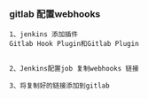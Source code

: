 ### gitlab 配置webhooks

```text
1、jenkins 添加插件
Gitlab Hook Plugin和Gitlab Plugin


2、Jenkins配置job 复制webhooks 链接

3、将复制好的链接添加到gitlab



```